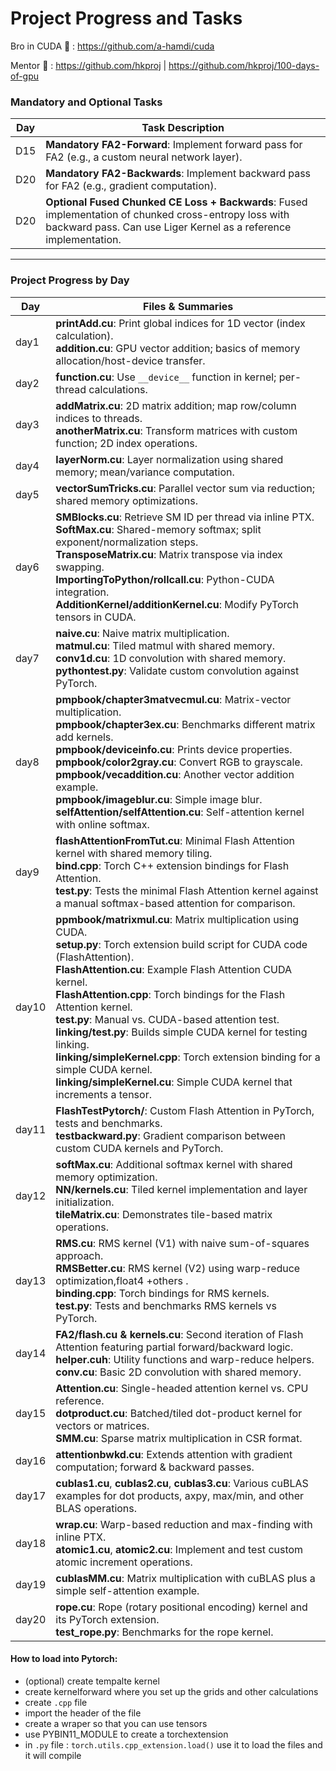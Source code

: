 # Project Progress and Tasks

Bro in CUDA 📗 : https://github.com/a-hamdi/cuda

Mentor 🚀 : https://github.com/hkproj | https://github.com/hkproj/100-days-of-gpu
### Mandatory and Optional Tasks
| Day   | Task Description                                                                                     |
|-------|-----------------------------------------------------------------------------------------------------|
| D15   | **Mandatory FA2-Forward**: Implement forward pass for FA2 (e.g., a custom neural network layer).    |
| D20   | **Mandatory FA2-Backwards**: Implement backward pass for FA2 (e.g., gradient computation).          |
| D20   | **Optional Fused Chunked CE Loss + Backwards**: Fused implementation of chunked cross-entropy loss with backward pass. Can use Liger Kernel as a reference implementation. |

---

### Project Progress by Day
| Day   | Files & Summaries                                                                                                                                                                                                                          |
|-------|---------------------------------------------------------------------------------------------------------------------------------------------------------------------------------------------------------------------------------------|
| day1  | **printAdd.cu**: Print global indices for 1D vector (index calculation).<br>**addition.cu**: GPU vector addition; basics of memory allocation/host-device transfer.                                                                 |
| day2  | **function.cu**: Use `__device__` function in kernel; per-thread calculations.                                                                                                                                                       |
| day3  | **addMatrix.cu**: 2D matrix addition; map row/column indices to threads.<br>**anotherMatrix.cu**: Transform matrices with custom function; 2D index operations.                                                                       |
| day4  | **layerNorm.cu**: Layer normalization using shared memory; mean/variance computation.                                                                                                                                                |
| day5  | **vectorSumTricks.cu**: Parallel vector sum via reduction; shared memory optimizations.                                                                                                                                               |
| day6  | **SMBlocks.cu**: Retrieve SM ID per thread via inline PTX.<br>**SoftMax.cu**: Shared-memory softmax; split exponent/normalization steps.<br>**TransposeMatrix.cu**: Matrix transpose via index swapping.<br>**ImportingToPython/rollcall.cu**: Python-CUDA integration.<br>**AdditionKernel/additionKernel.cu**: Modify PyTorch tensors in CUDA. |
| day7  | **naive.cu**: Naive matrix multiplication.<br>**matmul.cu**: Tiled matmul with shared memory.<br>**conv1d.cu**: 1D convolution with shared memory.<br>**pythontest.py**: Validate custom convolution against PyTorch.                               |
| day8  | **pmpbook/chapter3matvecmul.cu**: Matrix-vector multiplication.<br>**pmpbook/chapter3ex.cu**: Benchmarks different matrix add kernels.<br>**pmpbook/deviceinfo.cu**: Prints device properties.<br>**pmpbook/color2gray.cu**: Convert RGB to grayscale.<br>**pmpbook/vecaddition.cu**: Another vector addition example.<br>**pmpbook/imageblur.cu**: Simple image blur.<br>**selfAttention/selfAttention.cu**: Self-attention kernel with online softmax. |
| day9  | **flashAttentionFromTut.cu**: Minimal Flash Attention kernel with shared memory tiling.<br>**bind.cpp**: Torch C++ extension bindings for Flash Attention.<br>**test.py**: Tests the minimal Flash Attention kernel against a manual softmax-based attention for comparison. |
| day10 | **ppmbook/matrixmul.cu**: Matrix multiplication using CUDA.<br>**setup.py**: Torch extension build script for CUDA code (FlashAttention).<br>**FlashAttention.cu**: Example Flash Attention CUDA kernel.<br>**FlashAttention.cpp**: Torch bindings for the Flash Attention kernel.<br>**test.py**: Manual vs. CUDA-based attention test.<br>**linking/test.py**: Builds simple CUDA kernel for testing linking.<br>**linking/simpleKernel.cpp**: Torch extension binding for a simple CUDA kernel.<br>**linking/simpleKernel.cu**: Simple CUDA kernel that increments a tensor. |
| day11 | **FlashTestPytorch/**: Custom Flash Attention in PyTorch, tests and benchmarks.<br>**testbackward.py**: Gradient comparison between custom CUDA kernels and PyTorch. |
| day12 | **softMax.cu**: Additional softmax kernel with shared memory optimization.<br>**NN/kernels.cu**: Tiled kernel implementation and layer initialization.<br>**tileMatrix.cu**: Demonstrates tile-based matrix operations. |
| day13 | **RMS.cu**: RMS kernel (V1) with naive sum-of-squares approach.<br>**RMSBetter.cu**: RMS kernel (V2) using warp-reduce optimization,float4 +others .<br>**binding.cpp**: Torch bindings for RMS kernels.<br>**test.py**: Tests and benchmarks RMS kernels vs PyTorch. |
| day14 | **FA2/flash.cu & kernels.cu**: Second iteration of Flash Attention featuring partial forward/backward logic. <br>**helper.cuh**: Utility functions and warp-reduce helpers. <br>**conv.cu**: Basic 2D convolution with shared memory. |
| day15 | **Attention.cu**: Single-headed attention kernel vs. CPU reference. <br>**dotproduct.cu**: Batched/tiled dot-product kernel for vectors or matrices. <br>**SMM.cu**: Sparse matrix multiplication in CSR format. |
| day16 | **attentionbwkd.cu**: Extends attention with gradient computation; forward & backward passes. |
| day17 | **cublas1.cu**, **cublas2.cu**, **cublas3.cu**: Various cuBLAS examples for dot products, axpy, max/min, and other BLAS operations. |
| day18 | **wrap.cu**: Warp-based reduction and max-finding with inline PTX.<br>**atomic1.cu**, **atomic2.cu**: Implement and test custom atomic increment operations. |
| day19 | **cublasMM.cu**: Matrix multiplication with cuBLAS plus a simple self-attention example. |
| day20 | **rope.cu**: Rope (rotary positional encoding) kernel and its PyTorch extension.<br>**test_rope.py**: Benchmarks for the rope kernel. |

#### How to load into Pytorch:
- (optional) create tempalte kernel
- create kernelforward where you set up the grids and other calculations
- create `.cpp` file
- import the header of the file
- create a wraper so that you can use tensors
- use PYBIN11_MODULE to create a torchextension
- in `.py` file : `torch.utils.cpp_extension.load()` use it to load the files and it will compile